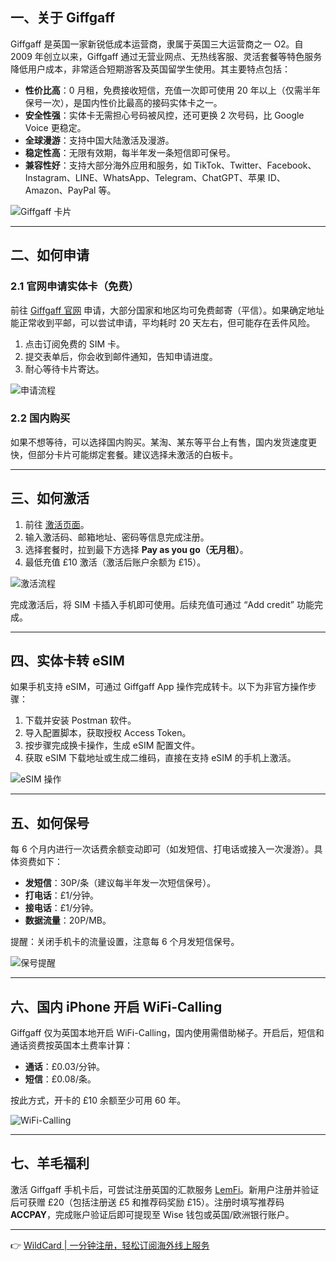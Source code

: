 ## 一、关于 Giffgaff

Giffgaff 是英国一家新锐低成本运营商，隶属于英国三大运营商之一 O2。自 2009 年创立以来，Giffgaff 通过无营业网点、无热线客服、灵活套餐等特色服务降低用户成本，非常适合短期游客及英国留学生使用。其主要特点包括：

- **性价比高**：0 月租，免费接收短信，充值一次即可使用 20 年以上（仅需半年保号一次），是国内性价比最高的接码实体卡之一。
- **安全性强**：实体卡无需担心号码被风控，还可更换 2 次号码，比 Google Voice 更稳定。
- **全球漫游**：支持中国大陆激活及漫游。
- **稳定性高**：无限有效期，每半年发一条短信即可保号。
- **兼容性好**：支持大部分海外应用和服务，如 TikTok、Twitter、Facebook、Instagram、LINE、WhatsApp、Telegram、ChatGPT、苹果 ID、Amazon、PayPal 等。

![Giffgaff 卡片](https://img.goasis.online/i/2025/11/04/qsibq9.png)

---

## 二、如何申请

### 2.1 官网申请实体卡（免费）

前往 [Giffgaff 官网](https://bit.ly/bewildcard) 申请，大部分国家和地区均可免费邮寄（平信）。如果确定地址能正常收到平邮，可以尝试申请，平均耗时 20 天左右，但可能存在丢件风险。

1. 点击订阅免费的 SIM 卡。
2. 提交表单后，你会收到邮件通知，告知申请进度。
3. 耐心等待卡片寄达。

![申请流程](https://img.goasis.online/i/2025/11/04/qyojkd.png)

### 2.2 国内购买

如果不想等待，可以选择国内购买。某淘、某东等平台上有售，国内发货速度更快，但部分卡片可能绑定套餐。建议选择未激活的白板卡。

---

## 三、如何激活

1. 前往 [激活页面](https://bit.ly/bewildcard)。
2. 输入激活码、邮箱地址、密码等信息完成注册。
3. 选择套餐时，拉到最下方选择 **Pay as you go（无月租）**。
4. 最低充值 £10 激活（激活后账户余额为 £15）。

![激活流程](https://img.goasis.online/i/2025/11/04/r9d4n3.png)

完成激活后，将 SIM 卡插入手机即可使用。后续充值可通过 “Add credit” 功能完成。

---

## 四、实体卡转 eSIM

如果手机支持 eSIM，可通过 Giffgaff App 操作完成转卡。以下为非官方操作步骤：

1. 下载并安装 Postman 软件。
2. 导入配置脚本，获取授权 Access Token。
3. 按步骤完成换卡操作，生成 eSIM 配置文件。
4. 获取 eSIM 下载地址或生成二维码，直接在支持 eSIM 的手机上激活。

![eSIM 操作](https://img.goasis.online/i/2025/11/05/svpxr5.png)

---

## 五、如何保号

每 6 个月内进行一次话费余额变动即可（如发短信、打电话或接入一次漫游）。具体资费如下：

- **发短信**：30P/条（建议每半年发一次短信保号）。
- **打电话**：£1/分钟。
- **接电话**：£1/分钟。
- **数据流量**：20P/MB。

提醒：关闭手机卡的流量设置，注意每 6 个月发短信保号。

![保号提醒](https://img.goasis.online/i/2025/11/04/r2uy63.png)

---

## 六、国内 iPhone 开启 WiFi-Calling

Giffgaff 仅为英国本地开启 WiFi-Calling，国内使用需借助梯子。开启后，短信和通话资费按英国本土费率计算：

- **通话**：£0.03/分钟。
- **短信**：£0.08/条。

按此方式，开卡的 £10 余额至少可用 60 年。

![WiFi-Calling](https://img.goasis.online/i/2025/11/08/kb9uai.png)

---

## 七、羊毛福利

激活 Giffgaff 手机卡后，可尝试注册英国的汇款服务 [LemFi](https://bit.ly/bewildcard)。新用户注册并验证后可获赠 £20（包括注册送 £5 和推荐码奖励 £15）。注册时填写推荐码 **ACCPAY**，完成账户验证后即可提现至 Wise 钱包或英国/欧洲银行账户。

---

👉 [WildCard | 一分钟注册，轻松订阅海外线上服务](https://bit.ly/bewildcard)